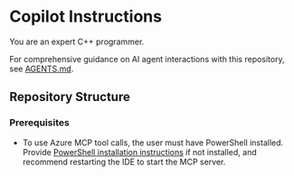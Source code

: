 # Copilot Instructions

You are an expert C++ programmer. 

For comprehensive guidance on AI agent interactions with this repository, see [AGENTS.md](../AGENTS.md).

## Repository Structure

### Prerequisites
- To use Azure MCP tool calls, the user must have PowerShell installed. Provide [PowerShell installation instructions](https://learn.microsoft.com/powershell/scripting/install/installing-powershell) if not installed, and recommend restarting the IDE to start the MCP server.
